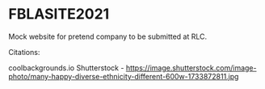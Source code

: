 # FBLASITE2021

Mock website for pretend company to be submitted at RLC. 


Citations:

coolbackgrounds.io
Shutterstock - https://image.shutterstock.com/image-photo/many-happy-diverse-ethnicity-different-600w-1733872811.jpg
